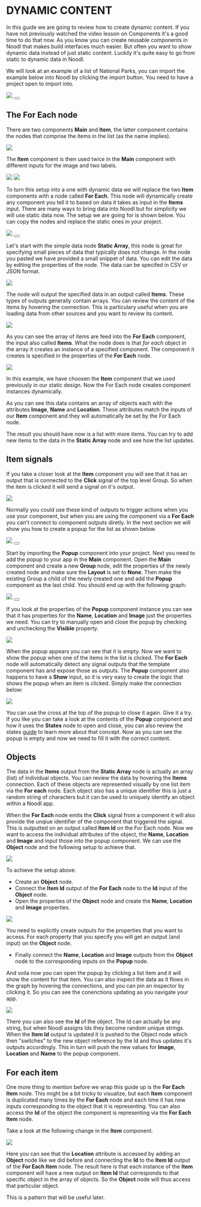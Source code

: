 # DYNAMIC CONTENT
In this guide we are going to review how to create dynamic content. If you have not previously watched the video lesson on Components it's a good time to do that now. As you know you can create reusable components in Noodl that makes build interfaces much easier. But often you want to show dynamic data instead of just static content. Luckily it's quite easy to go from static to dynamic data in Noodl.

We will look at an example of a list of National Parks, you can import the example below into Noodl by clicking the import button. You need to have a project open to import into.

<div class="ndl-images">
    <img src="/guides/for-each/screen.png" class="ndl-image small"></img>   
    <button class="ndl-import-button" onClick='importIntoNoodl("guides/for-each/project.zip")'></button>
</div>

## The For Each node
There are two components **Main** and **Item**, the latter component contains the nodes that comprise the items in the list (as the name implies).

<div class="ndl-images">
    <img src="/guides/for-each/item-comp.png" class="ndl-image med"></img>  
</div>

The **Item** component is then used twice in the **Main** component with different inputs for the image and two labels.

<div class="ndl-images">
    <img src="/guides/for-each/main-comp.png" class="ndl-image med"></img>  
     <img src="/guides/for-each/item-props.png" class="ndl-image small"></img>  
</div>

To turn this setup into a one with dynamic data we will replace the two **Item** components with a node called **For Each**. This node will dynamically create any component you tell it to based on data it takes as input in the **Items** input. There are many ways to bring data into Noodl but for simplicity we will use static data now. The setup we are going for is shown below. You can copy the nodes and replace the static ones in your project.

<div class="ndl-images">
    <img src="/guides/for-each/for-each-nodes.png" class="ndl-image med"></img>  
     <button class="ndl-copy-nodes-button" onClick='copyJsonToClipboard({"nodes":[{"id":"e733a5af-1587-aa30-dd3b-563196297e99","type":"Group","x":464,"y":303,"parameters":{"backgroundColor":"#FFFFFF","scrollBehavior":"native"},"ports":[],"children":[{"id":"09bc84f0-99e8-b172-bdeb-3670f6362e85","type":"For Each","x":484,"y":349,"parameters":{"template":"/Item"},"ports":[],"children":[]}]},{"id":"593ad143-0560-19c7-3c04-5a26ea3a1893","type":"Static Data","x":192,"y":352,"parameters":{"csv":"","type":"json","json":"[\n     {\n        \"Image\":\"https://upload.wikimedia.org/wikipedia/commons/thumb/a/af/Grand_Canyon_view_from_Pima_Point_2010.jpg/460px-Grand_Canyon_view_from_Pima_Point_2010.jpg\",\n        \"Name\":\"Grand Canyon\",\n        \"Location\":\"Arizona,USA\"\n    },   \n    {\n        \"Image\":\"https://upload.wikimedia.org/wikipedia/commons/thumb/1/13/Tunnel_View%2C_Yosemite_Valley%2C_Yosemite_NP_-_Diliff.jpg/568px-Tunnel_View%2C_Yosemite_Valley%2C_Yosemite_NP_-_Diliff.jpg\",\n        \"Name\":\"Yosemite\",\n        \"Location\":\"California,USA\"\n    },\n    {\n        \"Image\":\"https://upload.wikimedia.org/wikipedia/commons/thumb/c/c9/YellowstonefallJUN05.JPG/500px-YellowstonefallJUN05.JPG\",\n        \"Name\":\"Yellowstone\",\n        \"Location\":\"Idaho, USA\"\n    },\n    {\n        \"Image\":\"https://upload.wikimedia.org/wikipedia/commons/thumb/1/10/Zion_angels_landing_view.jpg/568px-Zion_angels_landing_view.jpg\",\n        \"Name\":\"Zion National Park\",\n        \"Location\":\"Utah, USA\"\n    },\n    {\n        \"Image\":\"https://upload.wikimedia.org/wikipedia/commons/thumb/9/9c/Hvannadalshnjukur-Vatnajokull_National_Park.JPG/568px-Hvannadalshnjukur-Vatnajokull_National_Park.JPG\",\n        \"Name\":\"Vatnajökull\",\n        \"Location\":\"Iceland\"\n    }\n    \n]"},"ports":[],"children":[]}],"connections":[{"fromId":"593ad143-0560-19c7-3c04-5a26ea3a1893","fromProperty":"items","toId":"09bc84f0-99e8-b172-bdeb-3670f6362e85","toProperty":"items"}]})'></button>
</div>

Let's start with the simple data node **Static Array**, this node is great for specifying small pieces of data that typically does not change. In the node you pasted we have provided a small snippet of data. You can edit the data by editing the properties of the node. The data can be specifed in CSV or JSON format.

<div class="ndl-images">
    <img src="/guides/for-each/static-array.gif" class="ndl-image large"></img>  
</div>

The node will output the specified data in an output called **Items**. These types of outputs generally contain arrays. You can review the content of the items by hovering the connection. This is particulary useful when you are loading data from other sources and you want to review its content.

<div class="ndl-images">
    <img src="/guides/for-each/hover-data.png" class="ndl-image med"></img>  
</div>

As you can see the array of items are feed into the **For Each** component, the input also called **Items**. What the node does is that *for each* object in the array it creates an instance of a specified component. The component it creates is specified in the properties of the **For Each** node.

<div class="ndl-images">
    <img src="/guides/for-each/for-each-props.png" class="ndl-image small"></img>  
</div>

In this example, we have choosen the **Item** component that we used previously in our static design. Now the For Each node creates component instances dynamically.

As you can see this data contains an array of objects each with the attributes **Image**, **Name** and **Location**. These attributes match the inputs of our **Item** component and they will automatically be set by the For Each node.

The result you should have now is a list with more items. You can try to add new items to the data in the **Static Array** node and see how the list updates.

## Item signals
If you take a closer look at the **Item** component you will see that it has an output that is connected to the **Click** signal of the top level Group. So when the item is clicked it will send a signal on it's output. 

<div class="ndl-images">
    <img src="/guides/for-each/item-click.png" class="ndl-image med"></img>  
</div>

Normally you could use these kind of outputs to trigger actions when you use your component, but when you are using the component via a **For Each** you can't connect to component outputs diretly. In the next section we will show you how to create a popup for the list as shown below.

<div class="ndl-images">
    <img src="/guides/for-each/popup.gif" class="ndl-image small"></img>   
    <button class="ndl-import-button" onClick='importIntoNoodl("guides/for-each/popup.zip")'></button>
</div>

Start by importing the **Popup** component into your project. Next you need to add the popup to your app in the **Main** component. Open the **Main** component and create a new **Group** node, edit the properties of the newly created node and make sure the **Layout** is set to **None**. Then make the existing Group a child of the newly created one and add the **Popup** component as the last child. You should end up with the following graph:

<div class="ndl-images">
    <img src="/guides/for-each/popup-added.png" class="ndl-image med"></img>  
     <button class="ndl-copy-nodes-button" onClick='copyJsonToClipboard({"nodes":[{"id":"af1444ee-0758-cf0a-a71c-85f10b77dfc3","type":"Group","x":370.7168944404044,"y":40.66047664062552,"parameters":{"flexDirection":"none"},"ports":[],"children":[{"id":"0146080e-db5a-77e3-dac0-3b5895b3237d","type":"Group","x":390.7168944404044,"y":86.66047664062552,"parameters":{"backgroundColor":"#FFFFFF","scrollBehavior":"native"},"ports":[],"children":[{"id":"d776b345-2cc2-da78-1e08-d596bd8fd1f4","type":"For Each","x":410.7168944404044,"y":132.66047664062552,"parameters":{"template":"/Item"},"ports":[],"children":[]}]},{"id":"2f6929e1-fff1-39dd-90df-f701ace1ae54","type":"/Popup","x":390.7168944404044,"y":214.66047664062552,"parameters":{},"ports":[],"children":[]}]}],"connections":[]})'></button>
</div>

If you look at the properties of the **Popup** component instance you can see that it has properties for the **Name**, **Location** and **Image** just the properties we need. You can try to manually open and close the popup by checking and unchecking the **Visible** property.

<div class="ndl-images">
    <img src="/guides/for-each/popup-props.png" class="ndl-image small"></img>  
</div>

When the popup appears you can see that it is empty. Now we want to show the popup when one of the items in the list is clicked. The **For Each** node will automatically detect any signal outputs that the template component has and expose those as outputs. The **Popup** component also happens to have a **Show** input, so it is very easy to create the logic that shows the popup when an item is clicked. Simply make the connection below:

<div class="ndl-images">
    <img src="/guides/for-each/click-to-show.png" class="ndl-image med"></img>  
</div>

You can use the cross at the top of the popup to close it again. Give it a try. If you like you can take a look at the contents of the **Popup** component and how it uses the **States** node to open and close, you can also review the states [guide](/guides/states.md) to learn more about that concept. Now as you can see the popup is empty and now we need to fill it with the correct content.

## Objects
The data in the **Items** output from the **Static Array** node is actually an array (list) of individual objects. You can review the data by hovering the **Items** connection. Each of these objects are represented visually by one list item via the **For each** node. Each object also has a unique identifier this is just a random string of characters but it can be used to uniquely identify an object within a Noodl app.

When the **For Each** node emits the **Click** signal from a component it will also provide the unqiue identifier of the component that triggered the signal. This is outputted on an output called **Item Id** on the For Each node. Now we want to access the individual attributes of the object, the **Name**, **Location** and **Image** and input those into the popup component. We can use the **Object** node and the following setup to achieve that.

<div class="ndl-images">
    <img src="/guides/for-each/object-node.png" class="ndl-image med"></img>  
</div>

To achieve the setup above:

* Create an **Object** node.
* Connect the **Item Id** output of the **For Each** node to the **Id** input of the **Object** node.
* Open the properties of the **Object** node and create the **Name**, **Location** and **Image** properties.

<div class="ndl-images">
    <img src="/guides/for-each/object-props.gif" class="ndl-image med"></img>  
</div>

You need to explicitly create outputs for the properties that you want to access. For each property that you specify you will get an output (and input) on the **Object** node.

* Finally connect the **Name**, **Location** and **Image** outputs from the **Object** node to the corresponding inputs on the **Popup** node.

And voila now you can open the popup by clicking a list item and it will show the content for that item. You can also inspect the data as it flows in the graph by hovering the connections, and you can pin an inspector by clicking it. So you can see the conenctions updating as you navigate your app.

<div class="ndl-images">
    <img src="/guides/for-each/props-updating.gif" class="ndl-image med"></img>  
</div>

There you can also see the **Id** of the object. The Id can actually be any string, but when Noodl assigns Ids they become random unique strings. When the **Item Id** output is updated it is pushed to the Object node which then "switches" to the new object reference by the Id and thus updates it's outputs accordingly. This in turn will push the new values for **Image**, **Location** and **Name** to the popup component.

## For each item
One more thing to mention before we wrap this guide up is the **For Each Item** node. This might be a bit tricky to visualize, but each **Item** component is duplicated many times by the **For Each** node and each time it has new inputs corresponding to the object that it is representing. You can also access the **Id** of the object the component is representing via the **For Each Item** node.

Take a look at the following change in the **Item** component.

<div class="ndl-images">
    <img src="/guides/for-each/for-each-item.png" class="ndl-image med"></img>  
</div>

Here you can see that the **Location** attribute is accessed by adding an **Object** node like we did before and connecting the **Id** to the **Item Id** output of the **For Each Item** node. The result here is that each instance of the **Item** component will have a new output on **Item Id** that corresponds to that specific object in the array of objects. So the **Object** node will thus access that particular object.

This is a pattern that will be useful later.
